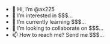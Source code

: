 - 👋 Hi, I’m @ax225
- 👀 I’m interested in $$$...
- 🌱 I’m currently learning $$$...
- 💞️ I’m looking to collaborate on $$$...
- 📫 How to reach me? Send me $$$...

<!---
ax225/ax225 is a ✨ special ✨ repository because its `README.md` (this file) appears on your GitHub profile.
You can click the Preview link to take a look at your changes.
--->

